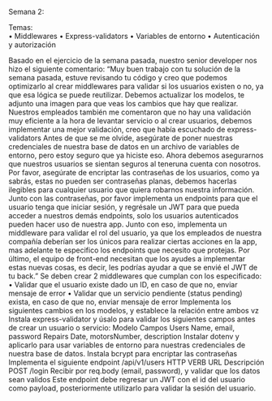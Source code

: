 Semana 2:

Temas:  
• Middlewares • Express-validators • Variables de entorno • Autenticación y autorización

Basado en el ejercicio de la semana pasada, nuestro senior developer nos hizo el siguiente comentario: “Muy buen trabajo con tu solución de la semana pasada, estuve revisando tu código y creo que podemos optimizarlo al crear middlewares para validar si los usuarios existen o no, ya que esa lógica se puede reutilizar. Debemos actualizar los modelos, te adjunto una imagen para que veas los cambios que hay que realizar. Nuestros empleados también me comentaron que no hay una validación muy eficiente a la hora de levantar servicio o al crear usuarios, debemos implementar una mejor validación, creo que había escuchado de express-validators Antes de que se me olvide, asegúrate de poner nuestras credenciales de nuestra base de datos en un archivo de variables de entorno, pero estoy seguro que ya hiciste eso. Ahora debemos asegurarnos que nuestros usuarios se sientan seguros al teneruna cuenta con nosotros. Por favor, asegúrate de encriptar las contraseñas de los usuarios, como ya sabrás, estas no pueden ser contraseñas planas, debemos hacerlas ilegibles para cualquier usuario que quiera robarnos nuestra información. Junto con las contraseñas, por favor implementa un endpoints para que el usuario tenga que iniciar sesión, y regrésale un JWT para que pueda acceder a nuestros demás endpoints, solo los usuarios autenticados pueden hacer uso de nuestra app. Junto con eso, implementa un middleware para validar el rol del usuario, ya que los empleados de nuestra compañía deberían ser los únicos para realizar ciertas acciones en la app, mas adelante te especifico los endpoints que necesito que protejas. Por último, el equipo de front-end necesitan que los ayudes a implementar estas nuevas cosas, es decir, les podrías ayudar a que se envié el JWT de tu back.” Se deben crear 2 middlewares que cumplan con los especificado: • Validar que el usuario existe dado un ID, en caso de que no, enviar mensaje de error • Validar que un servicio pendiente (status pending) exista, en caso de que no, enviar mensaje de error Implementa los siguientes cambios en los modelos, y establece la relación entre ambos vz Instala express-validator y úsalo para validar los siguientes campos antes de crear un usuario o servicio: Modelo Campos Users Name, email, password Repairs Date, motorsNumber, description Instalar dotenv y aplicarlo para usar variables de entorno para nuestras credenciales de nuestra base de datos. Instala bcrypt para encriptar las contraseñas Implementa el siguiente endpoint /api/v1/users HTTP VERB URL Descripción POST /login Recibir por req.body (email, password), y validar que los datos sean validos Este endpoint debe regresar un JWT con el id del usuario como payload, posteriormente utilizarlo para validar la sesión del usuario.
